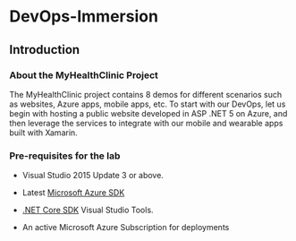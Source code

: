 # DevOps-Immersion

## Introduction


### About the MyHealthClinic Project

The MyHealthClinic project contains 8 demos for different scenarios such as
websites, Azure apps, mobile apps, etc. To start with our DevOps, let us
begin with hosting a public website developed in ASP .NET 5 on Azure, and
then leverage the services to integrate with our mobile and wearable
apps built with Xamarin.


### Pre-requisites for the lab

-   Visual Studio 2015 Update 3 or above. 

-   Latest [Microsoft Azure SDK](https://azure.microsoft.com/en-us/downloads/)

-   [.NET Core SDK](https://www.microsoft.com/net/core#windows) Visual Studio Tools.

-   An active Microsoft Azure Subscription for deployments
